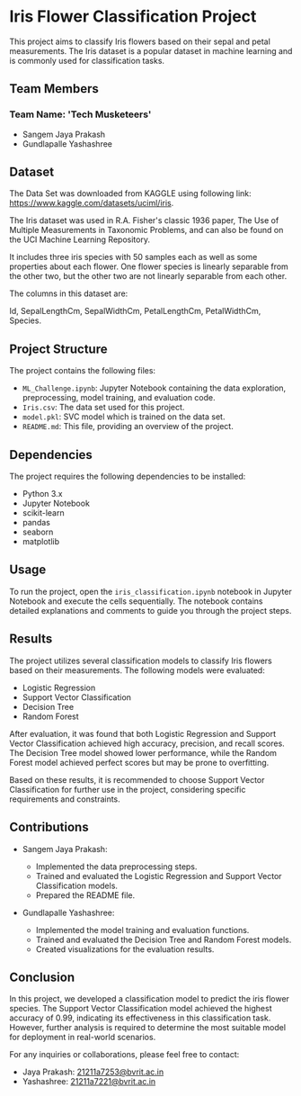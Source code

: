 # Iris Flower Classification Project

This project aims to classify Iris flowers based on their sepal and petal measurements. The Iris dataset is a popular dataset in machine learning and is commonly used for classification tasks.

## Team Members
### Team Name: 'Tech Musketeers'
- Sangem Jaya Prakash 
- Gundlapalle Yashashree

## Dataset
The Data Set was downloaded from KAGGLE using following link:
https://www.kaggle.com/datasets/uciml/iris.

The Iris dataset was used in R.A. Fisher's classic 1936 paper, The Use of Multiple Measurements in Taxonomic Problems, and can also be found on the UCI Machine Learning Repository.

It includes three iris species with 50 samples each as well as some properties about each flower. One flower species is linearly separable from the other two, but the other two are not linearly separable from each other.

The columns in this dataset are:

Id,
SepalLengthCm,
SepalWidthCm,
PetalLengthCm,
PetalWidthCm,
Species.

## Project Structure

The project contains the following files:

- `ML_Challenge.ipynb`: Jupyter Notebook containing the data exploration, preprocessing, model training, and evaluation code.
- `Iris.csv`: The data set used for this project.
- `model.pkl`: SVC model which is trained on the data set. 
- `README.md`: This file, providing an overview of the project.

## Dependencies

The project requires the following dependencies to be installed:

- Python 3.x
- Jupyter Notebook
- scikit-learn
- pandas
- seaborn
- matplotlib


## Usage

To run the project, open the `iris_classification.ipynb` notebook in Jupyter Notebook and execute the cells sequentially. The notebook contains detailed explanations and comments to guide you through the project steps.

## Results

The project utilizes several classification models to classify Iris flowers based on their measurements. The following models were evaluated:

- Logistic Regression
- Support Vector Classification
- Decision Tree
- Random Forest

After evaluation, it was found that both Logistic Regression and Support Vector Classification achieved high accuracy, precision, and recall scores. The Decision Tree model showed lower performance, while the Random Forest model achieved perfect scores but may be prone to overfitting.

Based on these results, it is recommended to choose Support Vector Classification for further use in the project, considering specific requirements and constraints.

## Contributions

- Sangem Jaya Prakash:
  - Implemented the data preprocessing steps.
  - Trained and evaluated the Logistic Regression and Support Vector Classification models.
  - Prepared the README file.

- Gundlapalle Yashashree:
  - Implemented the model training and evaluation functions.
  - Trained and evaluated the Decision Tree and Random Forest models.
  - Created visualizations for the evaluation results.

## Conclusion

In this project, we developed a classification model to predict the iris flower species. The Support Vector Classification model achieved the highest accuracy of 0.99, indicating its effectiveness in this classification task. However, further analysis is required to determine the most suitable model for deployment in real-world scenarios.

For any inquiries or collaborations, please feel free to contact:

- Jaya Prakash: 21211a7253@bvrit.ac.in
- Yashashree: 21211a7221@bvrit.ac.in


